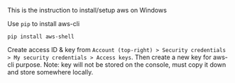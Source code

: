 This is the instruction to install/setup aws on Windows

Use `pip` to install aws-cli
```
pip install aws-shell
```

Create access ID & key from `Account (top-right) > Security credentials > My security credentials > Access keys`. Then create a new key for aws-cli purpose.
Note: key will not be stored on the console, must copy it down and store somewhere locally.
